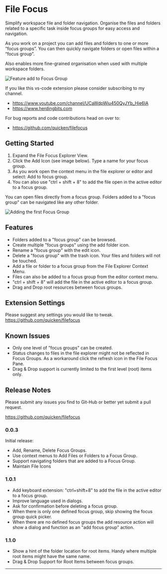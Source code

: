 # File Focus

Simplify workspace file and folder navigation. Organise the files and folders related to a specific task inside focus groups for easy access and navigation.

As you work on a project you can add files and folders to one or more “focus groups”. You can then quickly navigate folders or open files within a “focus group”.

Also enables more fine-grained organisation when used with multiple workspace folders.

![Feature add to Focus Group](https://github.com/quicken/filefocus/blob/master/resources/file-focus_demo.gif?raw=true)

If you like this vs-code extension please consider subscribing to my channel.

- https://www.youtube.com/channel/UCaWdpWiu450QyJYb_Hie6lA
- https://www.herdingbits.com

For bug reports and code contributions head on over to:

- https://github.com/quicken/filefocus

## Getting Started

1. Expand the File Focus Explorer View.
2. Click the Add Icon (see image below). Type a name for your focus group.
3. As you work open the context menu in the file explorer or editor and select: Add to focus group.
4. You can also use "ctrl + shift + 8" to add the file open in the active editor to a focus group.

You can open files directly from a focus group. Folders added to a "focus group" can be navigated like any other folder.

![Adding the first Focus Group](https://github.com/quicken/filefocus/blob/master/resources/started.png?raw=true)

## Features

- Folders added to a "focus group" can be browsed.
- Create multiple "focus groups" using the add folder icon.
- Rename a "focus group" with the edit icon.
- Delete a "focus group" with the trash icon. Your files and folders will not be touched.
- Add a file or folder to a focus group from the File Explorer Context Menu.
- Files can also be added to a focus group from the editor context menu.
- "ctrl + shift + 8" will add the file in the active editor to a focus group.
- Drag and Drop root resources between focus groups.

## Extension Settings

Please suggest any settings you would like to tweak.
https://github.com/quicken/filefocus

## Known Issues

- Only one level of "focus groups" can be created.
- Status changes to files in the file explorer might not be reflected in Focus Groups. As a workaround click the refresh icon in the File Focus Pane.
- Drag & Drop support is currently limited to the first level (root) items only.

## Release Notes

Please submit any issues you find to Git-Hub or better yet submit a pull request.

https://github.com/quicken/filefocus

### 0.0.3

Initial release:

- Add, Rename, Delete Focus Groups.
- Use context menus to Add Files or Folders to a Focus Group.
- Support navigating folders that are added to a Focus Group.
- Maintain File Icons

### 1.0.1

- Add keyboard extension: "ctrl+shift+8" to add the file in the active editor to a focus group.
- Improve language used in dialogs.
- Ask for confirmation before deleting a focus group.
- When there is only one defined focus group, skip showing the focus group quick picker.
- When there are no defined focus groups the add resource action will show a dialog and function as an "add focus group" action.

### 1.1.0

- Show a hint of the folder location for root items. Handy where multiple root items might have the same name.
- Drag & Drop Support for Root Items between focus groups.

---
